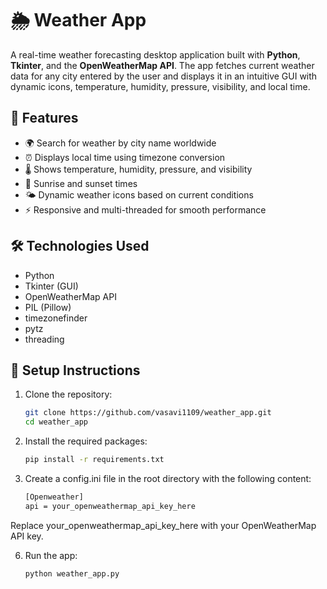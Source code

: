 # 🌦 Weather App

A real-time weather forecasting desktop application built with **Python**, **Tkinter**, and the **OpenWeatherMap API**. The app fetches current weather data for any city entered by the user and displays it in an intuitive GUI with dynamic icons, temperature, humidity, pressure, visibility, and local time.

## 🚀 Features

- 🌍 Search for weather by city name worldwide
- ⏰ Displays local time using timezone conversion
- 🌡 Shows temperature, humidity, pressure, and visibility
- 🌄 Sunrise and sunset times
- 🌤 Dynamic weather icons based on current conditions
- ⚡ Responsive and multi-threaded for smooth performance

## 🛠 Technologies Used

- Python
- Tkinter (GUI)
- OpenWeatherMap API
- PIL (Pillow)
- timezonefinder
- pytz
- threading

## 🔧 Setup Instructions

1. Clone the repository:
   ```bash
   git clone https://github.com/vasavi1109/weather_app.git
   cd weather_app


2. Install the required packages:
   ```bash
   pip install -r requirements.txt
4. Create a config.ini file in the root directory with the following content:
   ```bash
   [Openweather]
   api = your_openweathermap_api_key_here
Replace your_openweathermap_api_key_here with your OpenWeatherMap API key.

6. Run the app:
   ```bash
   python weather_app.py
